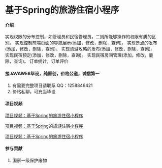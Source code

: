 # 基于Spring的旅游住宿小程序

#### 介绍
实现权限的分布控制，如管理员和民宿管理员，二则所能够操作的权限有质的区别。
实现控制前端页面的导航展示(添加，修改，删除，查询)。
实现景点的发布(添加，修改，删除，查询)。
实现旅游攻略的发布(添加，修改，删除，查询)。
实现民宿预定(添加，修改，删除，查询)。
实现民宿房间管理(添加，修改，删除，查询)。
订单统计，订单评价


#### 接JAVAWEB毕设，纯原创，价格公道，诚信第一

1.  有需要完整项目请联系 QQ：1258846421
2.  价格私聊，可充当毕设



#### 项目视频
[项目视频：基于Spring的旅游住宿小程序](https://www.bilibili.com/video/BV1S94y1f7Dg/)

[项目视频：基于Spring的旅游住宿小程序](https://www.bilibili.com/video/BV1S94y1f7Dg/)

[项目视频：基于Spring的旅游住宿小程序](https://www.bilibili.com/video/BV1S94y1f7Dg/)



#### 参与贡献

1.  国家一级保护废物
